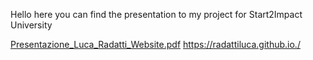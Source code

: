 Hello here you can find the presentation to my project for Start2Impact University

[Presentazione_Luca_Radatti_Website.pdf](https://github.com/radattiluca/radattiluca.github.io/files/14358383/Presentazione_Luca_Radatti_Website.pdf)
https://radattiluca.github.io./
